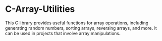 # C-Array-Utilities
This C library provides useful functions for array operations, including generating random numbers, sorting arrays, reversing arrays, and more. It can be used in projects that involve array manipulations.
